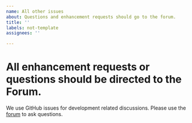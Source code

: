 ```yaml
---
name: All other issues
about: Questions and enhancement requests should go to the forum.
title: ''
labels: not-template
assignees: ''

---
```


# All enhancement requests or questions should be directed to the Forum.


We use GitHub issues for development related discussions.
Please use the [forum](https://forum.littlevgl.com/) to ask questions.
